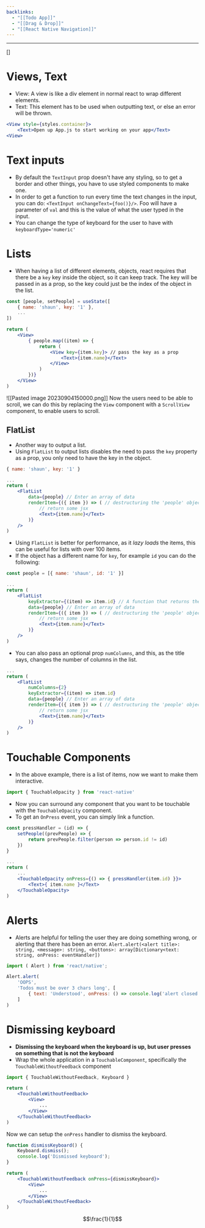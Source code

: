 ```yaml
---
backlinks:
  - "[[Todo App]]"
  - "[[Drag & Drop]]"
  - "[[React Native Navigation]]"
---
```

___
[]
# Views, Text
- View: A view is like a div element in normal react to wrap different elements.
- Text: This element has to be used when outputting text, or else an error will be thrown.
```jsx
<View style={styles.container}>
	<Text>Open up App.js to start working on your app</Text>
<View>
```

# Text inputs
- By default the `TextInput` prop doesn't have any styling, so to get a border and other things, you have to use styled components to make one.
- In order to get a function to run every time the text changes in the input, you can do: `<TextInput onChangeText={foo()}/>`. Foo will have a parameter of `val` and this is the value of what the user typed in the input.
- You can change the type of keyboard for the user to have with `keyboardType='numeric'`

# Lists
- When having a list of different elements, objects, react requires that there be a `key` key inside the object, so it can keep track. The key will be passed in as a prop, so the key could just be the index of the object in the list.
```jsx
const [people, setPeople] = useState([
	{ name: 'shaun', key: '1' },
	...
])

return (
	<View>
		{ people.map((item) => {
			return (
				<View key={item.key}> // pass the key as a prop
					<Text>{item.name}</Text>
				</View>
			)
		})}
	</View>
)
```

![[Pasted image 20230904150000.png]]
Now the users need to be able to scroll, we can do this by replacing the `View` component with a `ScrollView` component, to enable users to scroll.

## FlatList
- Another way to output a list.
- Using `FlatList` to output lists disables the need to pass the `key` property as a prop, you only need to have the key in the object.
```jsx
{ name: 'shaun', key: '1' }
```

```jsx
...
return (
	<FlatList
		data={people} // Enter an array of data
		renderItem={({ item }) => ( // destructuring the 'people' object
			// return some jsx
			<Text>{item.name}</Text>
		)}
	/>
)
```
-  Using `FlatList` is better for performance, as it *lazy loads* the items, this can be useful for lists with over 100 items.
- If the object has a different name for `key`, for example `id` you can do the following:
```jsx
const people = [{ name: 'shaun', id: '1' }]
```

```jsx
...
return (
	<FlatList
		keyExtractor={(item) => item.id} // A function that returns the property in the object that is the key.
		data={people} // Enter an array of data
		renderItem={({ item }) => ( // destructuring the 'people' object
			// return some jsx
			<Text>{item.name}</Text>
		)}
	/>
)
```

- You can also pass an optional prop `numColumns`, and this, as the title says, changes the number of columns in the list.
```jsx
...
return (
	<FlatList
		numColumns={2}
		keyExtractor={(item) => item.id} 
		data={people} // Enter an array of data
		renderItem={({ item }) => ( // destructuring the 'people' object
			// return some jsx
			<Text>{item.name}</Text>
		)}
	/>
)
```

# Touchable Components
- In the above example, there is a list of items, now we want to make them interactive.
```jsx
import { TouchableOpacity } from 'react-native'
```

- Now you can surround any component that you want to be touchable with the `TouchableOpacity` component.
- To get an `OnPress` event, you can simply link a function.
```jsx
const pressHandler = (id) => {
	setPeople((prevPeople) => { 
		return prevPeople.filter(person => person.id != id)
	})
}

...
return (
	...
	<TouchableOpacity onPress={() => { pressHandler(item.id) }}>
		<Text>{ item.name }</Text>
	</TouchableOpacity>
)
```

# Alerts
- Alerts are helpful for telling the user they are doing something wrong, or alerting that there has been an error.
`Alert.alert(<alert title>: string, <message>: string, <buttons>: array[Dictionary<text: string, onPress: eventHandler])`

```jsx
import ( Alert ) from 'react/native';
```

```jsx
Alert.alert(
	'OOPS',
	'Todos must be over 3 chars long', [
		{ text: 'Understood', onPress: () => console.log('alert closed') }
	]
)
```

# Dismissing keyboard
- **Dismissing the keyboard when the keyboard is up, but user presses on something that is not the keyboard**
- Wrap the whole application in a `TouchableComponent`, specifically the `TouchableWithoutFeedback` component

```jsx
import { TouchableWithoutFeedback, Keyboard }
```

```jsx
return (
	<TouchableWithoutFeedback>
		<View>
			...
		</View>
	</TouchableWithoutFeedback>
)
```

Now we can setup the `onPress` handler to dismiss the keyboard.
```jsx
function dismissKeyboard() {
	Keyboard.dismiss();
	console.log('Dismissed keyboard');
}

return (
	<TouchableWithoutFeedback onPress={dismissKeyboard}>
		<View>
			...
		</View>
	</TouchableWithoutFeedback>
)
```

$$\frac{1}{1}$$